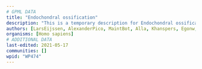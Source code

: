 ```yaml
---
# GPML DATA
title: "Endochondral ossification"
description: "This is a temporary description for Endochondral ossification"
authors: [LarsEijssen, AlexanderPico, MaintBot, Alla, Khanspers, Egonw, Susan, DeSl, Eweitz]
organisms: [Homo sapiens]
# ADDITIONAL DATA
last-edited: 2021-05-17
communities: []
wpid: "WP474"
---
```

